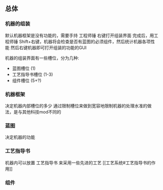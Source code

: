 ## 总体

### 机器的组装
默认机器框架是没有功能的，需要手持 工程师锤 右键打开组装界面
完成后，用工程师锤 Shift+右键，机器将会检查是否有蓝图的必须组件，然后统计机器各项性能
然后右键机器即可打开组装的功能的GUI

机器的组装界面有一些槽位，分为几种:
- 蓝图槽位 (1)
- 工艺指导书槽位 (1-3)
- 组件槽位 (5+?)

### 机器框架
决定机器内部槽位的多少
通过限制槽位来做到宽容地限制机器的处理水准的做法，是与其他科技mod不同的

### 蓝图
决定机器的功能

### 工艺指导书
机器内可以放置 工艺指导书 来采用一些先进的工艺
[[工艺系统#工艺指导书的作用]]

### 组件
